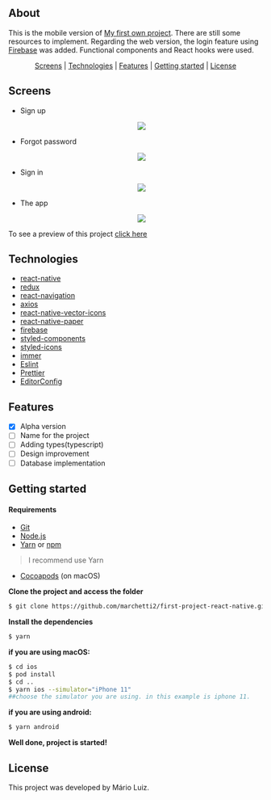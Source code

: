 <h2>About</h2>

This is the mobile version of [My first own project](https://github.com/marchetti2/FirstOwnProjectWithReact). There are still some resources to implement.
Regarding the web version, the login feature using [Firebase](https://firebase.google.com) was added. Functional components and React hooks were used.


<p align="center">
 <a href="#screens">Screens</a> | <a href="#technologies">Technologies</a> | <a href="#features">Features</a> | <a href="#started">Getting started</a> | <a href="#license">License</a>
</p>

<h2 id="screens">Screens</h2>

<ul>
  <li>Sign up
    <p align="center"><img src="https://media.giphy.com/media/arzycNFEntjS5wPvXf/giphy.gif"></p>
  </li>
  <li>Forgot password
    <p align="center"><img src="https://media.giphy.com/media/UpOCHqciPKX9oo3toV/giphy.gif"></p>
  </li>
  <li>Sign in
    <p align="center"><img src="https://media.giphy.com/media/fMTnUAO3k9tLnpYiCI/giphy.gif"></p>
  </li>
  <li>The app
    <p align="center"><img src="https://media.giphy.com/media/CrjvKNWiZI0cbg8HhQ/giphy.gif"></p>
  </li>
</ul>

To see a preview of this project [click here](https://snack.expo.io/@marchetti2/cbmappwithfirbase)

<h2 id="technologies">Technologies</h2>

- [react-native](https://reactnative.dev)
- [redux](https://redux.js.org)
- [react-navigation](https://reactnavigation.org)
- [axios](https://github.com/axios/axios)
- [react-native-vector-icons](https://github.com/oblador/react-native-vector-icons)
- [react-native-paper](https://callstack.github.io/react-native-paper/)
- [firebase](https://github.com/ovr/react-native-status-bar-height)
- [styled-components](https://styled-components.com)
- [styled-icons](https://styled-icons.js.org)
- [immer](https://immerjs.github.io/immer/docs/introduction)
- [Eslint](https://eslint.org/)
- [Prettier](https://prettier.io/)
- [EditorConfig](https://editorconfig.org/)

<h2 id="features">Features</h2>

- [x] Alpha version
- [ ] Name for the project
- [ ] Adding types(typescript)
- [ ] Design improvement
- [ ] Database implementation

<h2 id="started">Getting started</h2>

<h4>Requirements</h4>

- [Git](https://git-scm.com) 
- [Node.js](https://nodejs.org/en/) 
- [Yarn](https://classic.yarnpkg.com/) or [npm](https://www.npmjs.com/)

> I recommend use Yarn

- [Cocoapods](https://cocoapods.org) (on macOS)

**Clone the project and access the folder**

```bash
$ git clone https://github.com/marchetti2/first-project-react-native.git && cd first-project-react-native
```

**Install the dependencies**

```bash
$ yarn
```

**if you are using macOS:**

```bash
$ cd ios
$ pod install 
$ cd ..
$ yarn ios --simulator="iPhone 11"  
##choose the simulator you are using. in this example is iphone 11.
```

**if you are using android:**

```bash
$ yarn android
```

**Well done, project is started!**

<h2 id="license">License</h2>

This project was developed by Mário Luiz.



